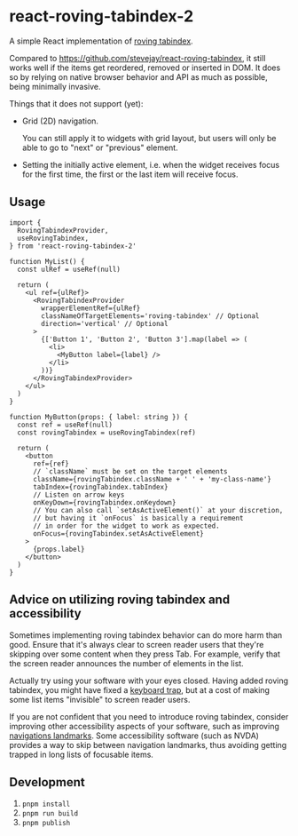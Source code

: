 # react-roving-tabindex-2

A simple React implementation of
[roving tabindex](https://developer.mozilla.org/en-US/docs/Web/Accessibility/Guides/Keyboard-navigable_JavaScript_widgets#technique_1_roving_tabindex).

Compared to <https://github.com/stevejay/react-roving-tabindex>,
it still works well if the items get reordered, removed or inserted in DOM.
It does so by relying on native browser behavior and API as much as possible,
being minimally invasive.

Things that it does not support (yet):

- Grid (2D) navigation.

  You can still apply it to widgets with grid layout,
  but users will only be able to go to "next" or "previous" element.

- Setting the initially active element, i.e. when the widget receives focus
  for the first time, the first or the last item will receive focus.

## Usage

```tsx
import {
  RovingTabindexProvider,
  useRovingTabindex,
} from 'react-roving-tabindex-2'

function MyList() {
  const ulRef = useRef(null)

  return (
    <ul ref={ulRef}>
      <RovingTabindexProvider
        wrapperElementRef={ulRef}
        classNameOfTargetElements='roving-tabindex' // Optional
        direction='vertical' // Optional
      >
        {['Button 1', 'Button 2', 'Button 3'].map(label => (
          <li>
            <MyButton label={label} />
          </li>
        ))}
      </RovingTabindexProvider>
    </ul>
  )
}

function MyButton(props: { label: string }) {
  const ref = useRef(null)
  const rovingTabindex = useRovingTabindex(ref)

  return (
    <button
      ref={ref}
      // `className` must be set on the target elements
      className={rovingTabindex.className + ' ' + 'my-class-name'}
      tabIndex={rovingTabindex.tabIndex}
      // Listen on arrow keys
      onKeyDown={rovingTabindex.onKeydown}
      // You can also call `setAsActiveElement()` at your discretion,
      // but having it `onFocus` is basically a requirement
      // in order for the widget to work as expected.
      onFocus={rovingTabindex.setAsActiveElement}
    >
      {props.label}
    </button>
  )
}
```

## Advice on utilizing roving tabindex and accessibility

Sometimes implementing roving tabindex behavior can do more harm than good.
Ensure that it's always clear to screen reader users
that they're skipping over some content when they press Tab.
For example, verify that the screen reader announces
the number of elements in the list.

Actually try using your software with your eyes closed.
Having added roving tabindex, you might have fixed
a [keyboard trap](https://www.w3.org/WAI/WCAG21/Understanding/no-keyboard-trap.html),
but at a cost of making some list items "invisible" to screen reader users.

If you are not confident that you need to introduce roving tabindex,
consider improving other accessibility aspects of your software,
such as improving
[navigations landmarks](https://www.w3.org/WAI/ARIA/apg/patterns/landmarks/examples/navigation.html).
Some accessibility software (such as NVDA) provides a way
to skip between navigation landmarks, thus avoiding getting trapped
in long lists of focusable items.

## Development

1. `pnpm install`
2. `pnpm run build`
3. `pnpm publish`
